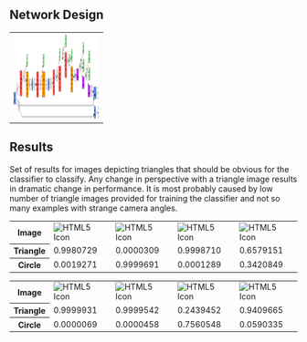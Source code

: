 ## Network Design
<table>
<!-- ![drawing](net_visualization.png) -->
<tr>
    <td><img src="net_visualization.png" alt="HTML5 Icon" width="150" height="150"></td>
</tr>
</table>

## Results

Set of results for images depicting triangles that should be obvious for
the classifier to classify. Any change in perspective with a triangle
image results in dramatic change in performance. It is most probably
caused by low number of triangle images provided for training the
classifier and not so many examples with strange camera angles.
<table>
<tr>
    <th>Image</th>
    <td><img src="http://farm2.static.flickr.com/1133/638741937_fb6d083357.jpg?v=0" alt="HTML5 Icon" width="150" height="150"></td>
    <td><img src="http://farm4.static.flickr.com/3622/3362307618_590e37da12.jpg" alt="HTML5 Icon" width="150" height="150"></td>
    <td><img src="http://farm6.static.flickr.com/5261/5579646031_c7900ff6c8.jpg" alt="HTML5 Icon" width="150" height="150"></td>
    <td><img src="http://farm4.static.flickr.com/3069/2371655967_71722f1848.jpg" alt="HTML5 Icon" width="150" height="150"></td>
</tr>

<tr>
    <th>Triangle</th>
    <td>0.9980729</td>
    <td>0.0000309</td>
    <td>0.9998710</td>
    <td>0.6579151</td>
</tr>

<tr>
    <th>Circle</th>
    <td>0.0019271</td>
    <td>0.9999691</td>
    <td>0.0001289</td>
    <td>0.3420849</td>
</tr>
</table>

<table>
<tr>
    <th>Image</th>
    <td><img src="http://farm1.static.flickr.com/208/467603366_cfc237571e.jpg" alt="HTML5 Icon" width="150" height="150"></td>
    <td><img src="http://farm3.static.flickr.com/2436/3949033524_dc688743cc.jpg" alt="HTML5 Icon" width="150" height="150"></td>
    <td><img src="http://1.bp.blogspot.com/_SO_1-gB06t0/THKKKLGsZdI/AAAAAAAAD0I/EkRvobQicq8/s1600/IMGP8509.JPG" alt="HTML5 Icon" width="150" height="150"></td>
    <td><img src="http://www.kelabhk.com/CREATIVEPHOTO/ALLPHOTO/DoubleCONE.jpg" alt="HTML5 Icon" width="150" height="150"></td>
</tr>

<tr>
    <th>Triangle</th>
    <td>0.9999931</td>
    <td>0.9999542</td>
    <td>0.2439452</td>
    <td>0.9409665</td>
</tr>

<tr>
    <th>Circle</th>
    <td>0.0000069</td>
    <td>0.0000458</td>
    <td>0.7560548</td>
    <td>0.0590335</td>
</tr>
</table>

